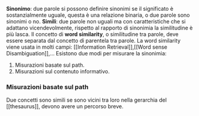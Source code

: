 __Sinonimo__: due parole si possono definire sinonimi se il significato è sostanzialmente uguale, questa è una relazione binaria, o due parole sono sinonimi o no.
__Simili__: due parole non uguali ma con caratteristiche che si adattano vicendevolmente, rispetto al rapporto di sinonimia la similitudine è più lasca.
Il concetto di __word similarity__, o similitudine tra parole, deve essere separata dal concetto di parentela tra parole.
La word similarity viene usata in molti campi: [[Information Retrieval]],[[Word sense Disambiguation]],...
Esistono due modi per misurare la sinonimia:
1. Misurazioni basate sul path.
2. Misurazioni sul contenuto informativo.

### Misurazioni basate sul path
Due concetti sono simili se sono vicini tra loro nella gerarchia del [[thesaurus]], devono avere un percorso breve.
